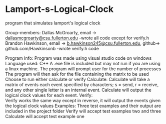 # Lamport-s-Logical-Clock
program that simulates lamport's logical clock

Group-members:
    Dallas McGroarty, email -> dallasmcgroarty@csu.fullerton.edu
      -wrote all code except for verify.h
      Brandon Hawkinson, email -> b.hawkinson245@csu.fullerton.edu, github-> github.com/Hawkinsonb
      -wrote verify.h code

Program Info:
    Program was made using visual studio code on windows
    Language used: C++
    A .exe file is included but may not run if you are using a linux machine.
    The program will prompt user for the number of processes
    The program will then ask for the file containing the matrix to be used
    Choose to run either calculate or verify
Calculate:
    Calculate will take a matrix of events each event specified by characters; s = send, r = receive, and any other single letter is an       internal event. Calculate will output the logical clock values for each event.
Verify:    
    Verify works the same way except in reverse, it will output the events given the logical clock values
Examples:
    Three test examples and their output are included in the project folder
    Verify will accept test examples two and three
    Calculate will accept test example one
